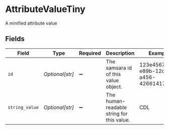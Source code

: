 # AttributeValueTiny

A minified attribute value


## Fields

| Field                                     | Type                                      | Required                                  | Description                               | Example                                   |
| ----------------------------------------- | ----------------------------------------- | ----------------------------------------- | ----------------------------------------- | ----------------------------------------- |
| `id`                                      | *Optional[str]*                           | :heavy_minus_sign:                        | The samsara id of this value object.      | 123e4567-e89b-12d3-a456-426614174000      |
| `string_value`                            | *Optional[str]*                           | :heavy_minus_sign:                        | The human-readable string for this value. | CDL                                       |